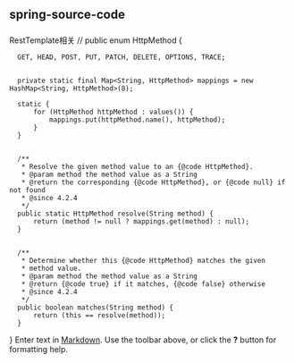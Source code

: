 ## spring-source-code
###

RestTemplate相关
	// 
	public enum HttpMethod {

      GET, HEAD, POST, PUT, PATCH, DELETE, OPTIONS, TRACE;


      private static final Map<String, HttpMethod> mappings = new HashMap<String, HttpMethod>(8);

      static {
          for (HttpMethod httpMethod : values()) {
              mappings.put(httpMethod.name(), httpMethod);
          }
      }


      /**
       * Resolve the given method value to an {@code HttpMethod}.
       * @param method the method value as a String
       * @return the corresponding {@code HttpMethod}, or {@code null} if not found
       * @since 4.2.4
       */
      public static HttpMethod resolve(String method) {
          return (method != null ? mappings.get(method) : null);
      }


      /**
       * Determine whether this {@code HttpMethod} matches the given
       * method value.
       * @param method the method value as a String
       * @return {@code true} if it matches, {@code false} otherwise
       * @since 4.2.4
       */
      public boolean matches(String method) {
          return (this == resolve(method));
      }

  }
Enter text in [Markdown](http://daringfireball.net/projects/markdown/). Use the toolbar above, or click the **?** button for formatting help.
